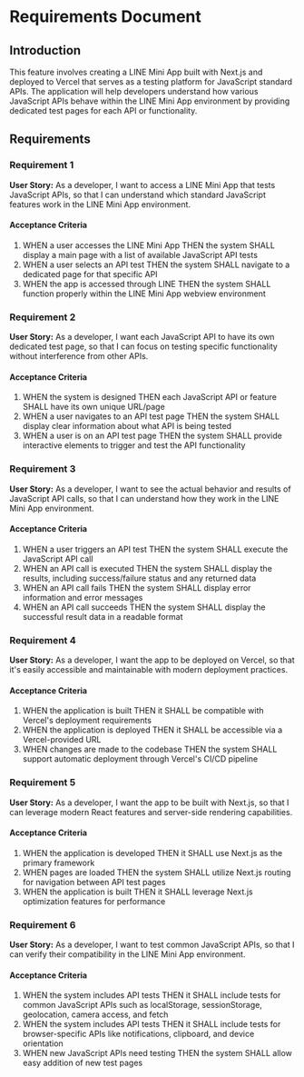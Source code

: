 # Requirements Document

## Introduction

This feature involves creating a LINE Mini App built with Next.js and deployed to Vercel that serves as a testing platform for JavaScript standard APIs. The application will help developers understand how various JavaScript APIs behave within the LINE Mini App environment by providing dedicated test pages for each API or functionality.

## Requirements

### Requirement 1

**User Story:** As a developer, I want to access a LINE Mini App that tests JavaScript APIs, so that I can understand which standard JavaScript features work in the LINE Mini App environment.

#### Acceptance Criteria

1. WHEN a user accesses the LINE Mini App THEN the system SHALL display a main page with a list of available JavaScript API tests
2. WHEN a user selects an API test THEN the system SHALL navigate to a dedicated page for that specific API
3. WHEN the app is accessed through LINE THEN the system SHALL function properly within the LINE Mini App webview environment

### Requirement 2

**User Story:** As a developer, I want each JavaScript API to have its own dedicated test page, so that I can focus on testing specific functionality without interference from other APIs.

#### Acceptance Criteria

1. WHEN the system is designed THEN each JavaScript API or feature SHALL have its own unique URL/page
2. WHEN a user navigates to an API test page THEN the system SHALL display clear information about what API is being tested
3. WHEN a user is on an API test page THEN the system SHALL provide interactive elements to trigger and test the API functionality

### Requirement 3

**User Story:** As a developer, I want to see the actual behavior and results of JavaScript API calls, so that I can understand how they work in the LINE Mini App environment.

#### Acceptance Criteria

1. WHEN a user triggers an API test THEN the system SHALL execute the JavaScript API call
2. WHEN an API call is executed THEN the system SHALL display the results, including success/failure status and any returned data
3. WHEN an API call fails THEN the system SHALL display error information and error messages
4. WHEN an API call succeeds THEN the system SHALL display the successful result data in a readable format

### Requirement 4

**User Story:** As a developer, I want the app to be deployed on Vercel, so that it's easily accessible and maintainable with modern deployment practices.

#### Acceptance Criteria

1. WHEN the application is built THEN it SHALL be compatible with Vercel's deployment requirements
2. WHEN the application is deployed THEN it SHALL be accessible via a Vercel-provided URL
3. WHEN changes are made to the codebase THEN the system SHALL support automatic deployment through Vercel's CI/CD pipeline

### Requirement 5

**User Story:** As a developer, I want the app to be built with Next.js, so that I can leverage modern React features and server-side rendering capabilities.

#### Acceptance Criteria

1. WHEN the application is developed THEN it SHALL use Next.js as the primary framework
2. WHEN pages are loaded THEN the system SHALL utilize Next.js routing for navigation between API test pages
3. WHEN the application is built THEN it SHALL leverage Next.js optimization features for performance

### Requirement 6

**User Story:** As a developer, I want to test common JavaScript APIs, so that I can verify their compatibility in the LINE Mini App environment.

#### Acceptance Criteria

1. WHEN the system includes API tests THEN it SHALL include tests for common JavaScript APIs such as localStorage, sessionStorage, geolocation, camera access, and fetch
2. WHEN the system includes API tests THEN it SHALL include tests for browser-specific APIs like notifications, clipboard, and device orientation
3. WHEN new JavaScript APIs need testing THEN the system SHALL allow easy addition of new test pages